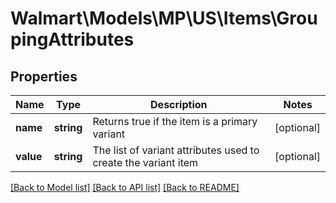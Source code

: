 # Walmart\Models\MP\US\Items\GroupingAttributes

## Properties

Name | Type | Description | Notes
------------ | ------------- | ------------- | -------------
**name** | **string** | Returns true if the item is a primary variant | [optional]
**value** | **string** | The list of variant attributes used to create the variant item | [optional]


[[Back to Model list]](./) [[Back to API list]](../../../../../README.md#supported-apis) [[Back to README]](../../../../../README.md)
